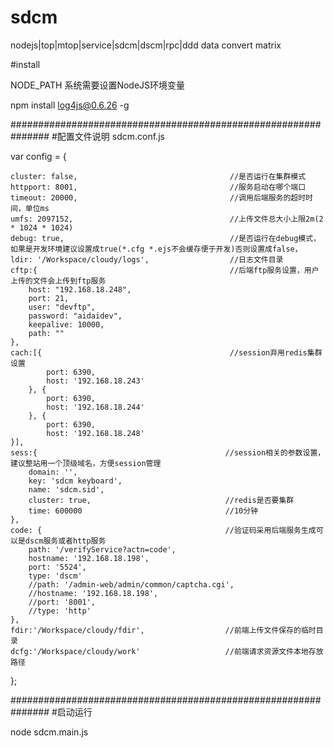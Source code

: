 ﻿# sdcm
nodejs|top|mtop|service|sdcm|dscm|rpc|ddd data convert matrix


#install

NODE_PATH  系统需要设置NodeJS环境变量

npm install log4js@0.6.26 -g

###############################################################
#配置文件说明
sdcm.conf.js

var config  = {

    cluster: false,                                  //是否运行在集群模式
    httpport: 8001,                                  //服务启动在哪个端口
    timeout: 20000,                                  //调用后端服务的超时时间，单位ms
    umfs: 2097152,                                   //上传文件总大小上限2m(2 * 1024 * 1024)
    debug: true,                                     //是否运行在debug模式，如果是开发环境建议设置成true(*.cfg *.ejs不会缓存便于开发)否则设置成false，
    ldir: '/Workspace/cloudy/logs',                  //日志文件目录    
    cftp:{                                           //后端ftp服务设置，用户上传的文件会上传到ftp服务
	    host: "192.168.18.248",
	    port: 21,
	    user: "devftp",
	    password: "aidaidev",
	    keepalive: 10000,
	    path: ""
    },
    cach:[{                                          //session弃用redis集群设置
            port: 6390,
            host: '192.168.18.243'     
        }, {
            port: 6390,
            host: '192.168.18.244'
        }, {
            port: 6390,
            host: '192.168.18.248'    
    }],
    sess:{                                          //session相关的参数设置，建议整站用一个顶级域名，方便session管理
        domain: '',
        key: 'sdcm keyboard',
        name: 'sdcm.sid',
        cluster: true,                              //redis是否要集群
        time: 600000                                //10分钟
    },
    code: {                                         //验证码采用后端服务生成可以是dscm服务或者http服务
        path: '/verifyService?actn=code',
        hostname: '192.168.18.198',
        port: '5524',
        type: 'dscm'        
        //path: '/admin-web/admin/common/captcha.cgi',
        //hostname: '192.168.18.198',
        //port: '8001',
        //type: 'http'
    }, 
    fdir:'/Workspace/cloudy/fdir',                  //前端上传文件保存的临时目录
    dcfg:'/Workspace/cloudy/work'                   //前端请求资源文件本地存放路径

};


###############################################################
#启动运行

node sdcm.main.js
